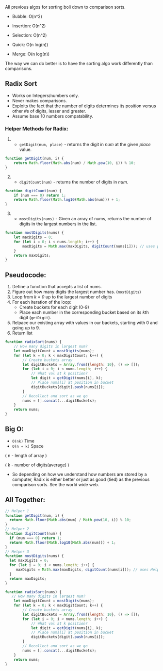 All previous algos for sorting boli down to comparison sorts.
- Bubble: O(n^2)
- Insertion: O(n^2)
- Selection: O(n^2)

- Quick: O(n log(n))
- Merge: O(n log(n))

The way we can do better is to have the sorting algo work differently than comparisons.

## Radix Sort
- Works on Integers/numbers only.
- Never makes comparisons.
- Exploits the fact that the number of digits determines its position versus other #s of digits, lesser and greater.
- Assume base 10 numbers compatability.

### Helper Methods for Radix: 
1. - `getDigit(num, place)` - returns the digit in *num* at the given *place* value.
```js
function getDigit(num, i) {
    return Math.floor(Math.abs(num) / Math.pow(10, i)) % 10;
}
```
2. - `digitCount(num)` - returns the number of digits in *num*.
```js
function digitCount(num) {
    if (num === 0) return 1;
    return Math.floor(Math.log10(Math.abs(num))) + 1;
}
```
3. - `mostDigits(nums)` - Given an array of nums, returns the number of digits in the largest numbers in the list.
```js
function mostDigits(nums) {
    let maxDigits = 0;
    for (let i = 0; i < nums.length; i++) {
        maxDigits = Math.max(maxDigits, digitCount(nums[i])); // uses prev helper
    }
    return maxDigits;
}
```
## Pseudocode:
1. Define a function that accepts a list of nums.
2. Figure out how many digits the largest number has. (`mostDigits`)
3. Loop from *k = 0* up to the largest number of digits
4. For each iteration of the loop:
    - Create buckets for each digit (0-9)
    - Place each number in the corresponding bucket based on its *k*th digit (`getDigit`).
5. Relpace our existing array with values in our backets, starting with 0 and going up to 9.
6. Return list

```js
function radixSort(nums) {
    // How many digits in largest num?
    let maxDigitCount = mostDigits(nums);
    for (let k = 0; k < maxDigitCount; k++) {
        // Create buckets array
        let digitBuckets = Array.from({length: 10}, () => []);
        for (let i = 0; i < nums.length; i++) {
            // What val at k position?
            let digit = getDigit(nums[i], k);
            // Place nums[i] at position in bucket
            digitBuckets[digit].push(nums[i]);
        }
        // Recollect and sort as we go
        nums = [].concat(...digitBuckets);
    }
    return nums;
}
```

## Big O:
- `O(nk)` Time
- `O(n + k)` Space

( n - length of array )

( k - number of digits(average) )

- So depending on how we understand how numbers are stored by a computer, Radix is either better or just as good (tied) as the previous comparison sorts. See the world wide web.

## All Together: 
```js
// Helper 1
function getDigit(num, i) {
  return Math.floor(Math.abs(num) / Math.pow(10, i)) % 10;
}
// Helper 2
function digitCount(num) {
  if (num === 0) return 1;
  return Math.floor(Math.log10(Math.abs(num))) + 1;
}
// Helper 3
function mostDigits(nums) {
  let maxDigits = 0;
  for (let i = 0; i < nums.length; i++) {
     maxDigits = Math.max(maxDigits, digitCount(nums[i])); // uses Helper 2
  }
  return maxDigits;
}

function radixSort(nums) {
   // How many digits in largest num?
    let maxDigitCount = mostDigits(nums);
    for (let k = 0; k < maxDigitCount; k++) {
        // Create buckets array
        let digitBuckets = Array.from({length: 10}, () => []);
        for (let i = 0; i < nums.length; i++) {
            // What val at k position?
            let digit = getDigit(nums[i], k);
            // Place nums[i] at position in bucket
            digitBuckets[digit].push(nums[i]);
        }
        // Recollect and sort as we go
        nums = [].concat(...digitBuckets);
    }
    return nums;
}
```
